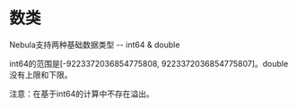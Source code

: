 # 数类

Nebula支持两种基础数据类型 -- int64 & double

int64的范围是[-9223372036854775808, 9223372036854775807]。double没有上限和下限。

注意：在基于int64的计算中不存在溢出。